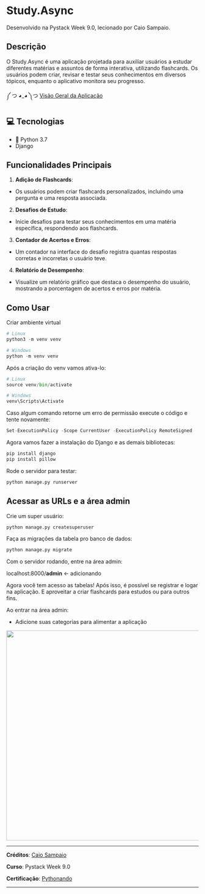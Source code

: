 # Study.Async
Desenvolvido na Pystack Week 9.0, lecionado por Caio Sampaio.

## Descrição
O Study.Async é uma aplicação projetada para auxiliar usuários a estudar diferentes matérias e assuntos de forma interativa, utilizando flashcards. Os usuários podem criar, revisar e testar seus conhecimentos em diversos tópicos, enquanto o aplicativo monitora seu progresso.

༼ つ ◕_◕ ༽つ  [Visão Geral da Aplicação](https://github.com/satoosan/Study.Async/tree/main/overview)  

## 💻 Tecnologias
- 🐍 Python 3.7
- Django

## Funcionalidades Principais

1. **Adição de Flashcards**:
- Os usuários podem criar flashcards personalizados, incluindo uma pergunta e uma resposta associada.
2. **Desafios de Estudo**:
- Inicie desafios para testar seus conhecimentos em uma matéria específica, respondendo aos flashcards.
3. **Contador de Acertos e Erros**:
- Um contador na interface do desafio registra quantas respostas corretas e incorretas o usuário teve.
4. **Relatório de Desempenho**:
- Visualize um relatório gráfico que destaca o desempenho do usuário, mostrando a porcentagem de acertos e erros por matéria.

## Como Usar

Criar ambiente virtual
```Python
# Linux
python3 -m venv venv
```
```Python
# Windows
python -m venv venv
```

Após a criação do venv vamos ativa-lo:
```Python
# Linux
source venv/bin/activate
```
```Python
# Windows
venv\Scripts\Activate
```
Caso algum comando retorne um erro de permissão execute o código e tente novamente:
```Python
Set-ExecutionPolicy -Scope CurrentUser -ExecutionPolicy RemoteSigned
```
Agora vamos fazer a instalação do Django e as demais bibliotecas:
```Python
pip install django
pip install pillow
```

Rode o servidor para testar:
```Python
python manage.py runserver
```

## Acessar as URLs e a área admin
Crie um super usuário:
```Python
python manage.py createsuperuser
```

Faça as migrações da tabela pro banco de dados:
```Python
python manage.py migrate
```

Com o servidor rodando, entre na área admin:

localhost:8000/**admin** <- adicionando

Agora você tem acesso as tabelas! Após isso, é possível se registrar e logar na aplicação. E aproveitar a criar flashcards para estudos ou para outros fins.

Ao entrar na área admin:
- Adicione suas categorias para alimentar a aplicação

<img src="https://cdn.discordapp.com/attachments/1198391844111912980/1199578000467951656/image.png?ex=65c30d12&is=65b09812&hm=1511b59e24fbfe0115af214cb1269ca02840fecb065fb02236b6c56007a8ecd4&" width="550px"/>

----

**Créditos**: [Caio Sampaio](https://www.linkedin.com/in/caio-sampaio-b08b8a17b/)

**Curso**: Pystack Week 9.0

**Certificação**: [Pythonando](https://cdn.discordapp.com/attachments/1198391844111912980/1199182585092378706/Certificado_Conclusao.jpg?ex=65c19cd0&is=65af27d0&hm=ff24a8b31cc3692847bb8fcfe9bc720ec01c374036410eafb60a8396ede00711&)

---
